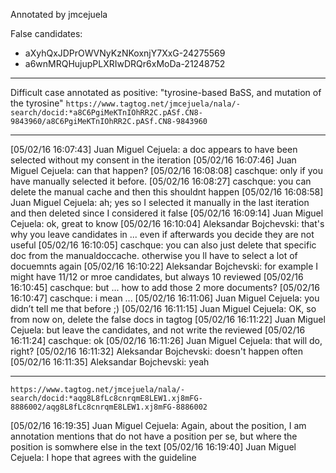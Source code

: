 Annotated by jmcejuela

False candidates:

* aXyhQxJDPrOWVNyKzNKoxnjY7XxG-24275569
* a6wnMRQHujupPLXRIwDRQr6xMoDa-21248752


---

Difficult case annotated as positive: "tyrosine-based BaSS, and mutation of the tyrosine"
`https://www.tagtog.net/jmcejuela/nala/-search/docid:*a8C6PgiMeKTnIOhRR2C.pASf.CN8-9843960/a8C6PgiMeKTnIOhRR2C.pASf.CN8-9843960`

---

[05/02/16 16:07:43] Juan Miguel Cejuela: a doc appears to have been selected without my consent in the iteration
[05/02/16 16:07:46] Juan Miguel Cejuela: can that happen?
[05/02/16 16:08:08] caschque: only if you have manually selected it before.
[05/02/16 16:08:27] caschque: you can delete the manual cache and then this shouldnt happen
[05/02/16 16:08:58] Juan Miguel Cejuela: ah; yes so I selected it manually in the last iteration and then deleted since I considered it false
[05/02/16 16:09:14] Juan Miguel Cejuela: ok, great to know
[05/02/16 16:10:04] Aleksandar Bojchevski: that's why you leave candidates in ... even if afterwards you decide they are not useful
[05/02/16 16:10:05] caschque: you can also just delete that specific doc from the manualdoccache. otherwise you ll have to select a lot of docuemnts again
[05/02/16 16:10:22] Aleksandar Bojchevski: for example I might have 11/12 or mroe candidates, but always 10 reviewed
[05/02/16 16:10:45] caschque: but ... how to add those 2 more documents?
[05/02/16 16:10:47] caschque: i mean ...
[05/02/16 16:11:06] Juan Miguel Cejuela: you didn’t tell me that before ;)
[05/02/16 16:11:15] Juan Miguel Cejuela: OK, so from now on, delete the false docs in tagtog
[05/02/16 16:11:22] Juan Miguel Cejuela: but leave the candidates, and not write the reviewed
[05/02/16 16:11:24] caschque: ok
[05/02/16 16:11:26] Juan Miguel Cejuela: that will do, right?
[05/02/16 16:11:32] Aleksandar Bojchevski: doesn't happen often
[05/02/16 16:11:35] Aleksandar Bojchevski: yeah

---

`https://www.tagtog.net/jmcejuela/nala/-search/docid:*aqg8L8fLc8cnrqmE8LEW1.xj8mFG-8886002/aqg8L8fLc8cnrqmE8LEW1.xj8mFG-8886002`

[05/02/16 16:19:35] Juan Miguel Cejuela: Again, about the position, I am annotation mentions that do not have a position per se, but where the position is somwhere else in the text
[05/02/16 16:19:40] Juan Miguel Cejuela: I hope that agrees with the guideline
